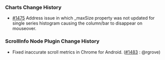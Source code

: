 ### Charts Change History

* [#1475][] Address issue in which _maxSize property was not updated for single series histogram causing the column/bar to disappear
on mouseover.

### ScrollInfo Node Plugin Change History

* Fixed inaccurate scroll metrics in Chrome for Android. ([#1483][] : @rgrove)

[#1475]: https://github.com/yui/yui3/issues/1475
[#1483]: https://github.com/yui/yui3/issues/1483